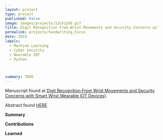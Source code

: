 ```yaml
---
layout: project
type: project
published: False
image: images/projects/13chip50.gif
title: Digit Recognition From Wrist Movements and Security Concerns with Smart Wrist Wearable IOT Devices
permalink: projects/handwriting_hicss
date: 2019
labels:
  - Machine Learning
  - Cyber Security
  - Wearable IOT
  - Python


  
summary: TODO
---
```

Manuscript found at [Digit Recognition From Wrist Movements and Security Concerns with Smart Wrist Wearable IOT Devices)](https://lambertleong.com/hicss_abstract).

Abstract found [HERE](https://lambertleong.com/hicss_abstract)

__Summary__


**Contributions**

__Learned__

